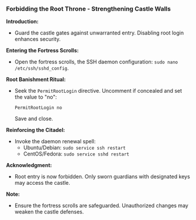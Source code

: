 ### Forbidding the Root Throne - Strengthening Castle Walls

**Introduction:**
- Guard the castle gates against unwarranted entry. Disabling root login enhances security.

**Entering the Fortress Scrolls:**
- Open the fortress scrolls, the SSH daemon configuration: `sudo nano /etc/ssh/sshd_config`.

**Root Banishment Ritual:**
- Seek the `PermitRootLogin` directive. Uncomment if concealed and set the value to "no":
  ```plaintext
  PermitRootLogin no
  ```
  Save and close.

**Reinforcing the Citadel:**
- Invoke the daemon renewal spell:
  - Ubuntu/Debian: `sudo service ssh restart`
  - CentOS/Fedora: `sudo service sshd restart`

**Acknowledgment:**
- Root entry is now forbidden. Only sworn guardians with designated keys may access the castle.

**Note:**
- Ensure the fortress scrolls are safeguarded. Unauthorized changes may weaken the castle defenses.